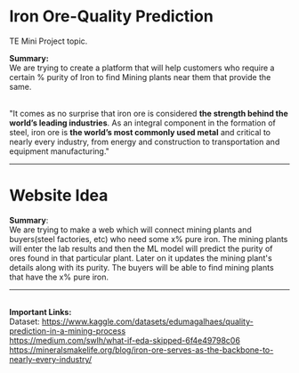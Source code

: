 # Iron Ore-Quality Prediction

TE Mini Project topic. 

**Summary:**<br>
We are trying to create a platform that will help customers who require a certain % purity of Iron to find Mining plants near them that provide the same.

<br>
"It comes as no surprise that iron ore is considered <b>the strength behind the world’s leading industries</b>. As an integral component in the formation of steel, iron ore is <b>the world’s most commonly used metal</b> and critical to nearly every industry, from energy and construction to transportation and equipment manufacturing."


---------------


# Website Idea

**Summary**:<br>
We are trying to make a web which will connect mining plants and buyers(steel factories, etc) who need some x% pure iron. The mining plants will enter the lab results and then the ML model will predict the purity of ores found in that particular plant. Later on it updates the mining plant's details along with its purity. The buyers will be able to find mining plants that have the x% pure iron.


---------------

<br>**Important Links:**<br>
Dataset: https://www.kaggle.com/datasets/edumagalhaes/quality-prediction-in-a-mining-process<br>
https://medium.com/swlh/what-if-eda-skipped-6f4e49798c06<br>
https://mineralsmakelife.org/blog/iron-ore-serves-as-the-backbone-to-nearly-every-industry/<br>
